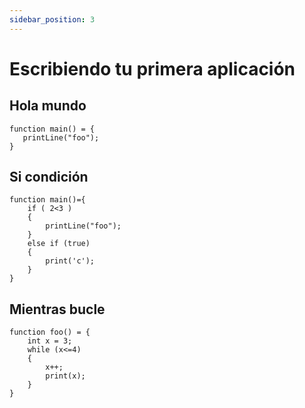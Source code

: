 ```yaml
---
sidebar_position: 3
---
```


# Escribiendo tu primera aplicación

## Hola mundo
```
function main() = {
   printLine("foo");
}
```

## Si condición
```
function main()={
    if ( 2<3 ) 
    {
        printLine("foo");
    }
    else if (true)
    {
        print('c');
    }
}
```

## Mientras bucle
```
function foo() = {
    int x = 3;
    while (x<=4)
    {
        x++;
        print(x);
    }
}
```